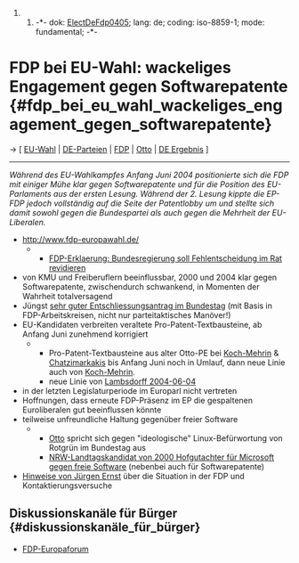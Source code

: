 1.  1.  -\*- dok: [ElectDeFdp0405](ElectDeFdp0405 "wikilink"); lang: de;
        coding: iso-8859-1; mode: fundamental; -\*-

# FDP bei EU-Wahl: wackeliges Engagement gegen Softwarepatente {#fdp_bei_eu_wahl_wackeliges_engagement_gegen_softwarepatente}

-\> \[ [ EU-Wahl](ElectAct0405De "wikilink") \| [
DE-Parteien](ElectDePart0405De "wikilink") \| [
FDP](SwpatfdpDe "wikilink") \| [ Otto](HansJoachimOttoDe "wikilink") \|
[ DE Ergebnis](ElectResu0406En "wikilink") \]

------------------------------------------------------------------------

*Während des EU-Wahlkampfes Anfang Juni 2004 positionierte sich die FDP
mit einiger Mühe klar gegen Softwarepatente und für die Position des
EU-Parlaments aus der ersten Lesung. Während der 2. Lesung kippte die
EP-FDP jedoch vollständig auf die Seite der Patentlobby um und stellte
sich damit sowohl gegen die Bundespartei als auch gegen die Mehrheit der
EU-Liberalen.*

-   <http://www.fdp-europawahl.de/>
    -   -   [FDP-Erklaerung: Bundesregierung soll Fehlentscheidung im
            Rat
            revidieren](http://www.fdp-europawahl.de/webcom/show_article.php/_c-2/_nr-157/i.html "wikilink")
-   von KMU und Freiberuflern beeinflussbar, 2000 und 2004 klar gegen
    Softwarepatente, zwischendurch schwankend, in Momenten der Wahrheit
    totalversagend
-   Jüngst [ sehr guter Entschliessungsantrag im
    Bundestag](Fdp0405De "wikilink") (mit Basis in FDP-Arbeitskreisen,
    nicht nur parteitaktisches Manöver!)
-   EU-Kandidaten verbreiten veraltete Pro-Patent-Textbausteine, ab
    Anfang Juni zunehmend korrigiert
    -   -   Pro-Patent-Textbausteine aus alter Otto-PE bei [
            Koch-Mehrin](SilvanaKochMehrinDe "wikilink") & [
            Chatzimarkakis](JorgoChatzimarkakisDe "wikilink") bis Anfang
            Juni noch in Umlauf, dann neue Linie auch von [
            Koch-Mehrin](SilvanaKochMehrinDe "wikilink").
        -   neue Linie von [ Lambsdorff
            2004-06-04](AlexanderGrafLambsdorffDe "wikilink")
-   in der letzten Legislaturperiode im Europarl nicht vertreten
-   Hoffnungen, dass erneute FDP-Präsenz im EP die gespaltenen
    Euroliberalen gut beeinflussen könnte
-   teilweise unfreundliche Haltung gegenüber freier Software
    -   -   [ Otto](HansJoachimOttoDe "wikilink") spricht sich gegen
            \"ideologische\" Linux-Befürwortung von Rotgrün im Bundestag
            aus
        -   [ NRW-Landtagskandidat von 2000 Hofgutachter für Microsoft
            gegen freie Software](Mice031210De "wikilink") (nebenbei
            auch für Softwarepatente)
-   [ Hinweise von Jürgen Ernst](SwpatfdpErnstDe "wikilink") über die
    Situation in der FDP und Kontaktierungsversuche

## Diskussionskanäle für Bürger {#diskussionskanäle_für_bürger}

-   [FDP-Europaforum](http://www.fdp-bundesverband.de/forum/list.php?f=20 "wikilink")
